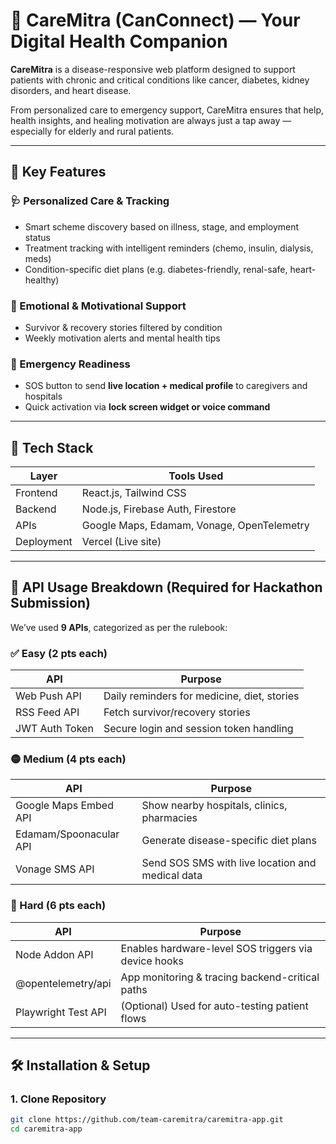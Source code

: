 # 💚 CareMitra (CanConnect) — Your Digital Health Companion

**CareMitra** is a disease-responsive web platform designed to support patients with chronic and critical conditions like cancer, diabetes, kidney disorders, and heart disease.

From personalized care to emergency support, CareMitra ensures that help, health insights, and healing motivation are always just a tap away — especially for elderly and rural patients.

---

## 🌟 Key Features

### 🩺 Personalized Care & Tracking
- Smart scheme discovery based on illness, stage, and employment status
- Treatment tracking with intelligent reminders (chemo, insulin, dialysis, meds)
- Condition-specific diet plans (e.g. diabetes-friendly, renal-safe, heart-healthy)

### 💬 Emotional & Motivational Support
- Survivor & recovery stories filtered by condition
- Weekly motivation alerts and mental health tips

### 🚨 Emergency Readiness
- SOS button to send **live location + medical profile** to caregivers and hospitals
- Quick activation via **lock screen widget or voice command**

---

## 🔧 Tech Stack

| Layer        | Tools Used                                 |
|--------------|---------------------------------------------|
| Frontend     | React.js, Tailwind CSS                      |
| Backend      | Node.js, Firebase Auth, Firestore           |
| APIs         | Google Maps, Edamam, Vonage, OpenTelemetry  |
| Deployment   | Vercel (Live site)                          |

---

## 🔑 API Usage Breakdown (Required for Hackathon Submission)

We’ve used **9 APIs**, categorized as per the rulebook:

### ✅ Easy (2 pts each)

| API                  | Purpose                                      |
|----------------------|----------------------------------------------|
| Web Push API         | Daily reminders for medicine, diet, stories  |
| RSS Feed API         | Fetch survivor/recovery stories              |
| JWT Auth Token       | Secure login and session token handling      |

### 🟡 Medium (4 pts each)

| API                    | Purpose                                              |
|------------------------|------------------------------------------------------|
| Google Maps Embed API  | Show nearby hospitals, clinics, pharmacies           |
| Edamam/Spoonacular API | Generate disease-specific diet plans                 |
| Vonage SMS API         | Send SOS SMS with live location and medical data     |

### 🔴 Hard (6 pts each)

| API                     | Purpose                                                |
|-------------------------|--------------------------------------------------------|
| Node Addon API          | Enables hardware-level SOS triggers via device hooks  |
| @opentelemetry/api      | App monitoring & tracing backend-critical paths       |
| Playwright Test API     | (Optional) Used for auto-testing patient flows         |

---

## 🛠️ Installation & Setup

### 1. Clone Repository
```bash
git clone https://github.com/team-caremitra/caremitra-app.git
cd caremitra-app

 
 
